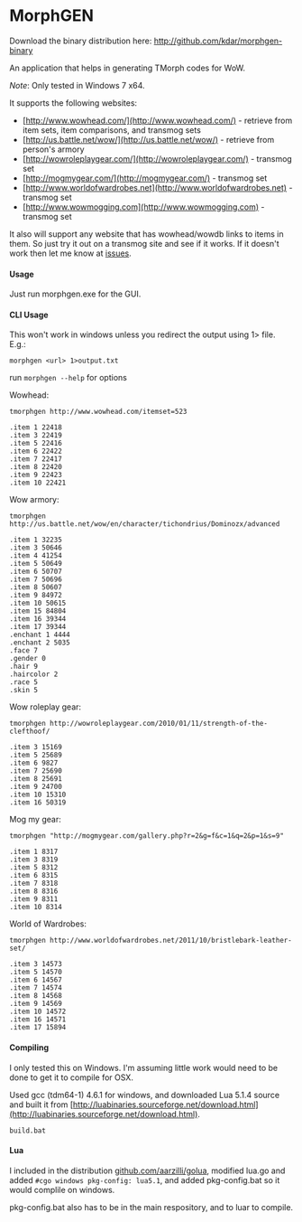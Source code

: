 MorphGEN
=========

Download the binary distribution here: http://github.com/kdar/morphgen-binary

An application that helps in generating TMorph codes for WoW.

*Note*: Only tested in Windows 7 x64.

It supports the following websites:
  
  + [http://www.wowhead.com/](http://www.wowhead.com/) - retrieve from item sets, item comparisons, and transmog sets
  + [http://us.battle.net/wow/](http://us.battle.net/wow/) - retrieve from person's armory
  + [http://wowroleplaygear.com/](http://wowroleplaygear.com/) - transmog set
  + [http://mogmygear.com/](http://mogmygear.com/) - transmog set
  + [http://www.worldofwardrobes.net](http://www.worldofwardrobes.net) - transmog set
  + [http://www.wowmogging.com](http://www.wowmogging.com) - transmog set

It also will support any website that has wowhead/wowdb links to items in them. So just try it out on a transmog site and see if it works. If it doesn't work then let me know at [issues](https://github.com/kdar/morphgen/issues).

#### Usage

Just run morphgen.exe for the GUI.

#### CLI Usage

This won't work in windows unless you redirect the output using 1> file. E.g.: 

    morphgen <url> 1>output.txt

run `morphgen --help` for options

Wowhead:

    tmorphgen http://www.wowhead.com/itemset=523

    .item 1 22418
    .item 3 22419
    .item 5 22416
    .item 6 22422
    .item 7 22417
    .item 8 22420
    .item 9 22423
    .item 10 22421

Wow armory:

    tmorphgen http://us.battle.net/wow/en/character/tichondrius/Dominozx/advanced

    .item 1 32235
    .item 3 50646
    .item 4 41254
    .item 5 50649
    .item 6 50707
    .item 7 50696
    .item 8 50607
    .item 9 84972
    .item 10 50615
    .item 15 84804
    .item 16 39344
    .item 17 39344
    .enchant 1 4444
    .enchant 2 5035
    .face 7
    .gender 0
    .hair 9
    .haircolor 2
    .race 5
    .skin 5

Wow roleplay gear:

    tmorphgen http://wowroleplaygear.com/2010/01/11/strength-of-the-clefthoof/

    .item 3 15169
    .item 5 25689
    .item 6 9827
    .item 7 25690
    .item 8 25691
    .item 9 24700
    .item 10 15310
    .item 16 50319

Mog my gear:

    tmorphgen "http://mogmygear.com/gallery.php?r=2&g=f&c=1&q=2&p=1&s=9"

    .item 1 8317
    .item 3 8319
    .item 5 8312
    .item 6 8315
    .item 7 8318
    .item 8 8316
    .item 9 8311
    .item 10 8314

World of Wardrobes:

    tmorphgen http://www.worldofwardrobes.net/2011/10/bristlebark-leather-set/

    .item 3 14573
    .item 5 14570
    .item 6 14567
    .item 7 14574
    .item 8 14568
    .item 9 14569
    .item 10 14572
    .item 16 14571
    .item 17 15894



#### Compiling

I only tested this on Windows. I'm assuming little work would need to be done to get it to compile for OSX.

Used gcc (tdm64-1) 4.6.1 for windows, and downloaded Lua 5.1.4 source and built it from [http://luabinaries.sourceforge.net/download.html](http://luabinaries.sourceforge.net/download.html).

    build.bat

#### Lua

I included in the distribution [github.com/aarzilli/golua](github.com/aarzilli/golua), modified lua.go and added `#cgo windows pkg-config: lua5.1`, and added pkg-config.bat so it would complile on windows.

pkg-config.bat also has to be in the main respository, and to luar to compile.

